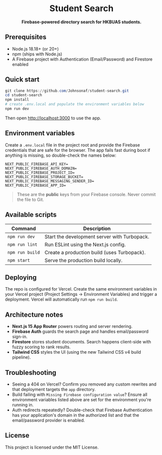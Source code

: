 <div align="center">
	<h1>Student Search</h1>
	<p><strong>Firebase-powered directory search for HKBUAS students.</strong></p>
</div>

## Prerequisites

- Node.js 18.18+ (or 20+)
- npm (ships with Node.js)
- A Firebase project with Authentication (Email/Password) and Firestore enabled

## Quick start

```powershell
git clone https://github.com/Johnsonaf/student-search.git
cd student-search
npm install
# create .env.local and populate the environment variables below
npm run dev
```

Then open <http://localhost:3000> to use the app.

## Environment variables

Create a `.env.local` file in the project root and provide the Firebase credentials that are safe for the browser. The app fails fast during boot if anything is missing, so double-check the names below:

```text
NEXT_PUBLIC_FIREBASE_API_KEY=
NEXT_PUBLIC_FIREBASE_AUTH_DOMAIN=
NEXT_PUBLIC_FIREBASE_PROJECT_ID=
NEXT_PUBLIC_FIREBASE_STORAGE_BUCKET=
NEXT_PUBLIC_FIREBASE_MESSAGING_SENDER_ID=
NEXT_PUBLIC_FIREBASE_APP_ID=
```

> These are the **public** keys from your Firebase console. Never commit the file to Git.

## Available scripts

| Command        | Description                                   |
| -------------- | --------------------------------------------- |
| `npm run dev`  | Start the development server with Turbopack.  |
| `npm run lint` | Run ESLint using the Next.js config.          |
| `npm run build`| Create a production build (uses Turbopack).   |
| `npm start`    | Serve the production build locally.           |

## Deploying

The repo is configured for Vercel. Create the same environment variables in your Vercel project (Project Settings → Environment Variables) and trigger a deployment. Vercel will automatically run `npm run build`.

## Architecture notes

- **Next.js 15 App Router** powers routing and server rendering.
- **Firebase Auth** guards the search page and handles email/password sign-in.
- **Firestore** stores student documents. Search happens client-side with fuzzy scoring to rank results.
- **Tailwind CSS** styles the UI (using the new Tailwind CSS v4 build pipeline).

## Troubleshooting

- Seeing a 404 on Vercel? Confirm you removed any custom rewrites and that deployment targets the `app` directory.
- Build failing with `Missing Firebase configuration value`? Ensure all environment variables listed above are set for the environment you're running in.
- Auth redirects repeatedly? Double-check that Firebase Authentication has your application's domain in the authorized list and that the email/password provider is enabled.

## License

This project is licensed under the MIT License.
